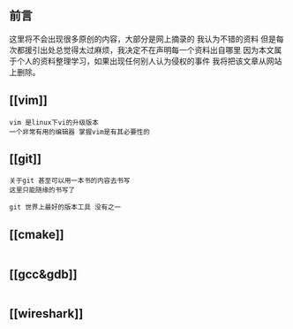 ## 前言
这里将不会出现很多原创的内容，大部分是网上摘录的 我认为不错的资料
但是每次都援引出处总觉得太过麻烦，我决定不在声明每一个资料出自哪里
因为本文属于个人的资料整理学习，如果出现任何别人认为侵权的事件 
我将把该文章从网站上删除。

## [[vim]]
```
vim 是linux下vi的升级版本 
一个非常有用的编辑器 掌握vim是有其必要性的

```


## [[git]]
```
关于git 甚至可以用一本书的内容去书写
这里只能随缘的书写了

git 世界上最好的版本工具 没有之一

```


## [[cmake]]
```

```


## [[gcc&gdb]]

```
```



## [[wireshark]]
```
```
